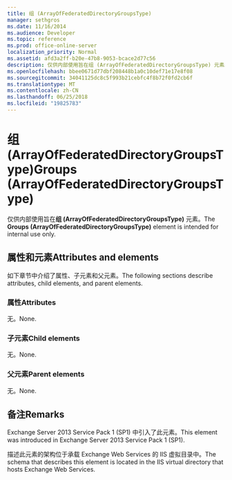 ```yaml
---
title: 组 (ArrayOfFederatedDirectoryGroupsType)
manager: sethgros
ms.date: 11/16/2014
ms.audience: Developer
ms.topic: reference
ms.prod: office-online-server
localization_priority: Normal
ms.assetid: afd3a2ff-b20e-47b8-9053-bcace2d77c56
description: 仅供内部使用旨在组 (ArrayOfFederatedDirectoryGroupsType) 元素。
ms.openlocfilehash: bbee0671d77dbf208448b1a0c10def71e17e8f08
ms.sourcegitcommit: 34041125dc8c5f993b21cebfc4f8b72f0fd2cb6f
ms.translationtype: MT
ms.contentlocale: zh-CN
ms.lasthandoff: 06/25/2018
ms.locfileid: "19825783"
---
```

# <a name="groups-arrayoffederateddirectorygroupstype"></a><span data-ttu-id="a7386-103">组 (ArrayOfFederatedDirectoryGroupsType)</span><span class="sxs-lookup"><span data-stu-id="a7386-103">Groups (ArrayOfFederatedDirectoryGroupsType)</span></span>

<span data-ttu-id="a7386-104">仅供内部使用旨在**组 (ArrayOfFederatedDirectoryGroupsType)** 元素。</span><span class="sxs-lookup"><span data-stu-id="a7386-104">The **Groups (ArrayOfFederatedDirectoryGroupsType)** element is intended for internal use only.</span></span> 

## <a name="attributes-and-elements"></a><span data-ttu-id="a7386-105">属性和元素</span><span class="sxs-lookup"><span data-stu-id="a7386-105">Attributes and elements</span></span>

<span data-ttu-id="a7386-106">如下章节中介绍了属性、子元素和父元素。</span><span class="sxs-lookup"><span data-stu-id="a7386-106">The following sections describe attributes, child elements, and parent elements.</span></span>
  
### <a name="attributes"></a><span data-ttu-id="a7386-107">属性</span><span class="sxs-lookup"><span data-stu-id="a7386-107">Attributes</span></span>

<span data-ttu-id="a7386-108">无。</span><span class="sxs-lookup"><span data-stu-id="a7386-108">None.</span></span>
  
### <a name="child-elements"></a><span data-ttu-id="a7386-109">子元素</span><span class="sxs-lookup"><span data-stu-id="a7386-109">Child elements</span></span>

<span data-ttu-id="a7386-110">无。</span><span class="sxs-lookup"><span data-stu-id="a7386-110">None.</span></span>
  
### <a name="parent-elements"></a><span data-ttu-id="a7386-111">父元素</span><span class="sxs-lookup"><span data-stu-id="a7386-111">Parent elements</span></span>

<span data-ttu-id="a7386-112">无。</span><span class="sxs-lookup"><span data-stu-id="a7386-112">None.</span></span>
  
## <a name="remarks"></a><span data-ttu-id="a7386-113">备注</span><span class="sxs-lookup"><span data-stu-id="a7386-113">Remarks</span></span>

<span data-ttu-id="a7386-114">Exchange Server 2013 Service Pack 1 (SP1) 中引入了此元素。</span><span class="sxs-lookup"><span data-stu-id="a7386-114">This element was introduced in Exchange Server 2013 Service Pack 1 (SP1).</span></span>
  
<span data-ttu-id="a7386-115">描述此元素的架构位于承载 Exchange Web Services 的 IIS 虚拟目录中。</span><span class="sxs-lookup"><span data-stu-id="a7386-115">The schema that describes this element is located in the IIS virtual directory that hosts Exchange Web Services.</span></span>
  

